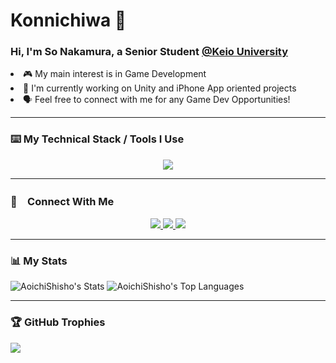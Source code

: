# Konnichiwa 👋

<h3>Hi, I'm So Nakamura, a Senior Student <a href="keio.ac.jp">@Keio University</a> </h3> 

<li>🎮 My main interest is in Game Development</li>
<li>📱 I'm currently working on Unity and iPhone App oriented projects
<li>🗣️ Feel free to connect with me for any Game Dev Opportunities!</li>

---

### ⌨️ My Technical Stack / Tools I Use
<p align="center">
  <img src="https://skillicons.dev/icons?i=unity,cs,cpp,c,swift,py,java,firebase,r,ruby,js,html,css,react,bootstrap,tailwind,p5js,haskell,git,github,ae,pr,visualstudio,idea,vscode,atom&perline=10" />
</p>

---

### 💬　Connect With Me

<p align="center">
  <a href="https://www.linkedin.com/in/so-nakamura-ab544a246/">
    <img src="https://skillicons.dev/icons?i=linkedin" />
  </a>
  <a href="mailto:sonakamura.aoichi@gmail.com">
    <img src="https://skillicons.dev/icons?i=gmail">
  </a>
  <a href="https://www.instagram.com/arumakanso/">
    <img src="https://skillicons.dev/icons?i=instagram" />
  </a>
</p>


---

### 📊 My Stats
![AoichiShisho's Stats](https://github-readme-stats.vercel.app/api?username=AoichiShisho&theme=blueberry&show_icons=true&hide_border=true&count_private=true)
![AoichiShisho's Top Languages](https://github-readme-stats.vercel.app/api/top-langs/?username=AoichiShisho&theme=blueberry&show_icons=true&hide_border=true&layout=compact)

---

### 🏆 GitHub Trophies
![](https://github-profile-trophy.vercel.app/?username=AoichiShisho&theme=radical&no-frame=false&no-bg=true&margin-w=4)
